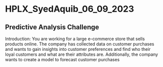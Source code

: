 # HPLX_SyedAquib_06_09_2023


  ## Predictive Analysis Challenge

Introduction:
You are working for a large e-commerce store that sells products online. The company has collected data on customer purchases and wants to gain insights into customer preferences and find who their loyal customers and what are their attributes are. Additionally, the company wants to create a model to forecast customer purchases
